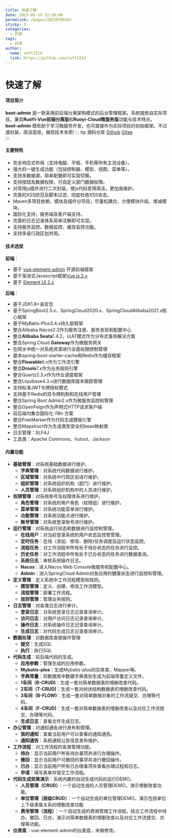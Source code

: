 ```yaml
---
title: 快速了解
date: 2023-05-19 22:58:04
permalink: /pages/2023070620/
sticky: 3
categories:
  - 开源
tags:
  - 开源
author: 
  name: soft1314
  link: https://github.com/soft1314
---
```


# 快速了解
#### 项目简介
**boot-admin** 是一款采用前后端分离架构模式的后台管理框架。系统提炼自实际项目，兼具**RuoYi-Vue前端分离版**和**Ruoyi-Cloud微服务版**功能与技术特点。  
**boot-admin** 既有助于学习微服务开发，也可直接作为实际项目的初始框架。不过渡封装，简洁高效，展现技术本质!
::: tip 源码仓库
 [Github](https://github.com/soft1314/boot-admin)
 [Gitee](https://gitee.com/soft1314/boot-admin-vue)  
:::
#### 主要特性
* 完全响应式布局（支持电脑、平板、手机等所有主流设备）。
* 强大的一键生成功能（包括控制器、模型、视图、菜单等）。
* 支持多数据源，简单配置即可实现切换。
* 支持按钮及数据权限，可自定义部门数据权限。
* 对常用js插件进行二次封装，使js代码变得简洁，更加易维护。
* 完善的XSS防范及脚本过滤，彻底杜绝XSS攻击。
* Maven多项目依赖，模块及插件分项目，尽量松耦合，方便模块升级、增减模块。
* 国际化支持，服务端及客户端支持。
* 完善的日志记录体系简单注解即可实现。
* 支持服务监控，数据监控，缓存监控功能。
* 支持多级行政区划共用。
#### 技术选型
**前端**：
 * 基于 [vue-element-admin](https://panjiachen.gitee.io/vue-element-admin-site/zh/) 开源前端框架
 * 基于渐进式Javascript框架[Vue.js 2.x](https://v2.cn.vuejs.org/)
 * 基于 [Element UI 2.x](https://element.eleme.cn/#/zh-CN)
 
**后端**：
* 基于JDK1.8+语言包
* 基于SpringBoot2.5.x、SpringCloud2020.x、SpringCloudAlibaba2021.x核心框架
* 基于MyBatis-Plus3.4.x持久层框架
* 整合Alibaba Nacos2.2作为服务注册、服务发现和配置中心
* 整合**Alibaba Seata**1.4.2，以AT模式作为分布式事务解决方案
* 整合Spring Cloud **Gateway**作为微服务网关
* 在网关中统一对系统资源进行全面权限控制管理
* 基本spring-boot-starter-cache和Redis作为缓存框架
* 整合**Flowable**6.x作为工作流引擎
* 整合**Drools**7.x作为业务规则引擎
* 整合Quartz2.3.x作为作业调度框架
* 整合Liquibase4.3.x进行数据库版本跟踪管理
* 支持标准JWT令牌授权模式
* 支持基于Redis的双令牌机制和在线用户管理
* 整合Spring Boot Admin2.x作为微服务监控和管理
* 整合OpenFeign作为声明式HTTP请求客户端
* 前后端均集合国际化 i18n 方案
* 整合FreeMarker作为代码生成模板引擎
* 整合Mapstruct作为生成类型安全的bean映射类
* 日志管理：SLF4J
* 工具类：Apache Commons、hutool、Jackson
#### 内置功能
* **基础管理**：对系统基础数据进行维护。
    * **字典管理**：对系统代码数据进行维护。
	* **区域管理**：对系统中行政区划进行维护。
	* **组织管理**：对系统组织机构（部门）进行维护。
	* **人员管理**：对系统组织机构中的人员进行维护。
* **权限管理**：对系统账号及权限体系进行维护。
    * **角色管理**：对系统的用户角色（权限组）进行维护。
	* **菜单管理**：对系统功能菜单进行维护。
	* **功能管理**：对系统功能点进行维护。
	* **账号管理**：对系统登录账号进行维护。
* **运行管理**：对系统运行状态和数据进行监控和管理。
    * **在线用户**：对当前登录系统的用户状态监控管管理。
    * **定时任务**：在线（添加、修改、删除)任务调度及运行状态监控。
	* **流程任务**：对工作流程中所有处于待办状态的任务进行监控。
	* **历史任务**：对工作流程中所有处于已办状态的任务进行数据查询。
	* **系统日志**：审核系统操作日志。
	* **Nacos**：进入Nacos Web Console微服务和配置中心。
	* **Admin**：进入SpringCloud Admin对各应用的健康状态进行监控和管理。
* **定义管理**：定义系统中工作流程模型和规则。
    * **模型管理**：定义、创建、修改工作流模型。
	* **流程管理**：部署工作流程。
	* **规则管理**：管理业务规则。
* **日志管理**：对各类日志进行审计。
    * **登录日志**：对系统登录日志记录查询审计。
	* **访问日志**：对用户访问日志记录查询审计。
	* **操作日志**：对系统操作日志记录查询审计。
	* **生成日志**：对代码生成日志记录查询审计。
* **数据处理**：对数据库直接操作管理
    * **提交**：生成SQL
	* **执行**：执行SQL
* **代码生成**：前后端代码的生成。
    * **应用参数**：管理生成的应用参数。
	* **Mybatis-plus**：生成Mybatis-plus的实体类、Mapper等。
	* **字典常量**：将数据库中数据字典类别生成为前端常量定义文件。
	* **1车间（B-CRUD)**：生成一套对简单数据表的增删改查代码。
	* **2车间（T-CRUD)**：生成一套对树状结构数据表的增删改查代码。
	* **3车间（B-FLOW)**：生成一套对简单数据对象的工作流提交、办理等代码。
	* **4车间（F-CRUD)**：生成一套对简单数据表的增删改查以及对应工作流提交、办理等代码。
	* **生成日志**：查看文件生成日志。
* **办公管理**：对通知通告进行发布和管理。
    * **我的通知**：查看当前用户可以查看的通知通告。
	* **通知通告**：系统通知公告信息发布维护。
* **工作流程**：对工作流程的各类管理功能。
    * **待办**：显示当前用户所有待办事项并进行办理操作。
	* **撤回**：显示当前用户可撤回的事项并进行撤回操作。
	* **已办**：显示当前用户所有已办理事项并查看办理过程和日志。
	* **申请**：填写表单并提交工作流程。
* **代码生成效果演示**：系统内置的自动生成代码的运行DEMO。
    * **人员管理（CRUD）**：一个自动生成的人员管理DEMO，演示增删改查功能。
	* **单位管理（层级CRUD）**：一个自动生成的单位管理DEMO，演示包括单位上下级隶属关系的增删改查功能
	* **费用管理（流程）**：一个自动生成的费用管理工作流程，结合工作流程中待办、撤回、已办，演示对简单数据表的增删改查以及对应工作流提交、办理等功能。
* **仪表盘**：vue-element-admin的仪表盘，未做修改。

